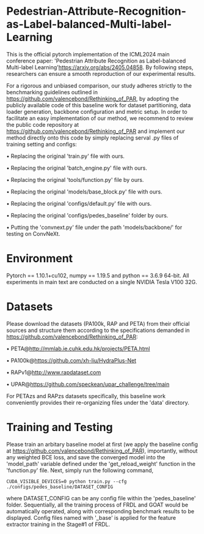 # Pedestrian-Attribute-Recognition-as-Label-balanced-Multi-label-Learning
This is the official pytorch implementation of the ICML2024 main conference paper: 'Pedestrian Attribute Recognition as Label-balanced Multi-label Learning'https://arxiv.org/abs/2405.04858. By following steps, researchers can ensure a smooth reproduction of our experimental results.

For a rigorous and unbiased comparison, our study adheres strictly to the benchmarking guidelines outlined in https://github.com/valencebond/Rethinking_of_PAR, by adopting the publicly available code of this baseline work for dataset partitioning, data loader generation, backbone configuration and metric setup. In order to facilitate an easy implementation of our method, we recommend to review the public code repository at https://github.com/valencebond/Rethinking_of_PAR and implement our method directly onto this code by simply replacing serval .py files of training setting and configs:


• Replacing the original 'train.py' file with ours.

• Replacing the original 'batch_engine.py' file with ours.

• Replacing the original 'tools/function.py' file by ours.

• Replacing the original 'models/base_block.py' file with ours.

• Replacing the original 'configs/default.py' file with ours.

• Replacing the original 'configs/pedes_baseline' folder by ours.

• Putting the 'convnext.py' file under the path 'models/backbone/' for testing on ConvNeXt.

# Environment
Pytorch == 1.10.1+cu102, numpy == 1.19.5 and python == 3.6.9 64-bit. All experiments in main text are conducted on a single NVIDIA Tesla V100 32G. 

# Datasets
Please download the datasets (PA100k, RAP and PETA) from their official sources and structure them according to the specifications demanded in https://github.com/valencebond/Rethinking_of_PAR:

• PETA@http://mmlab.ie.cuhk.edu.hk/projects/PETA.html

• PA100k@https://github.com/xh-liu/HydraPlus-Net

• RAPv1@http://www.rapdataset.com

• UPAR@https://github.com/speckean/upar_challenge/tree/main

For PETAzs and RAPzs datasets specifically, this baseline work conveniently provides their re-organizing files under the 'data' directory.

# Training and Testing
Please train an arbitary baseline model at first (we apply the baseline config at https://github.com/valencebond/Rethinking_of_PAR), importantly, without any weighted BCE loss, and save the converged model into the 'model_path' variable defined under the 'get_reload_weight' function in the 'function.py' file. Next, simply run the following command,
   
```
CUDA_VISIBLE_DEVICES=0 python train.py --cfg ./configs/pedes_baseline/DATASET_CONFIG
```

where DATASET_CONFIG can be any config file within the 'pedes_baseline' folder. Sequentially, all the training process of FRDL and GOAT would be automatically operated, along with corresponding benchmark results to be displayed. Config files named with '_base' is applied for the feature extractor training in the Stage#1 of FRDL.
